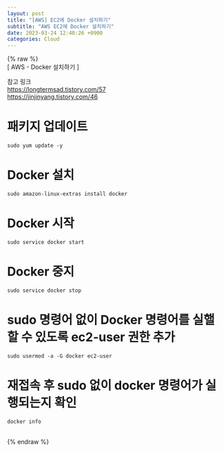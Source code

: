 ```yaml
---  
layout: post  
title: "[AWS] EC2에 Docker 설치하기"  
subtitle: "AWS EC2에 Docker 설치하기"  
date: 2023-03-24 12:40:26 +0900  
categories: Cloud  
---  
```

{% raw %}  
[ AWS - Docker 설치하기 ]  
  
참고 링크  
	https://longtermsad.tistory.com/57  
	https://jinjinyang.tistory.com/46  
  
# 패키지 업데이트  
	sudo yum update -y  
  
# Docker 설치  
	sudo amazon-linux-extras install docker  
  
# Docker 시작  
	sudo service docker start  
  
# Docker 중지  
	sudo service docker stop  
  
# sudo 명령어 없이 Docker 명령어를 실핼할 수 있도록 ec2-user 권한 추가  
	sudo usermod -a -G docker ec2-user  
  
# 재접속 후 sudo 없이 docker 명령어가 실행되는지 확인  
	docker info  
  
                                                                                                                                                                                                                                                                                                                                                                                                                                   
{% endraw %}